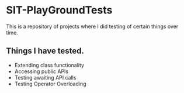 # SIT-PlayGroundTests

This is a repository of projects where I did testing of certain things over time.

<h2>Things I have tested.</h2>
<ul>
  <li>Extending class functionality</li>
  <li>Accessing public APIs</li>
  <li>Testing awaiting API calls</li>
  <li>Testing Operator Overloading</li>
</ul>
